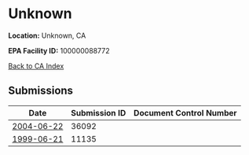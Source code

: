 # Unknown

**Location:** Unknown, CA

**EPA Facility ID:** 100000088772

[Back to CA Index](../../index.md)

## Submissions

| Date | Submission ID | Document Control Number |
|------|--------------|-------------------------|
| [2004-06-22](submissions/36092.md) | 36092 |  |
| [1999-06-21](submissions/11135.md) | 11135 |  |
